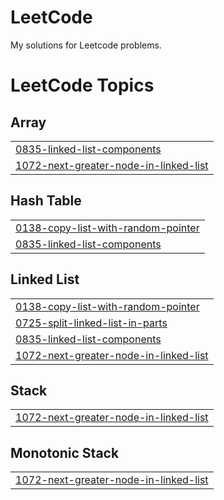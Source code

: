 # LeetCode
My solutions for Leetcode problems.

<!---LeetCode Topics Start-->
# LeetCode Topics
## Array
|  |
| ------- |
| [0835-linked-list-components](https://github.com/omarihab99/LeetCode/tree/master/0835-linked-list-components) |
| [1072-next-greater-node-in-linked-list](https://github.com/omarihab99/LeetCode/tree/master/1072-next-greater-node-in-linked-list) |
## Hash Table
|  |
| ------- |
| [0138-copy-list-with-random-pointer](https://github.com/omarihab99/LeetCode/tree/master/0138-copy-list-with-random-pointer) |
| [0835-linked-list-components](https://github.com/omarihab99/LeetCode/tree/master/0835-linked-list-components) |
## Linked List
|  |
| ------- |
| [0138-copy-list-with-random-pointer](https://github.com/omarihab99/LeetCode/tree/master/0138-copy-list-with-random-pointer) |
| [0725-split-linked-list-in-parts](https://github.com/omarihab99/LeetCode/tree/master/0725-split-linked-list-in-parts) |
| [0835-linked-list-components](https://github.com/omarihab99/LeetCode/tree/master/0835-linked-list-components) |
| [1072-next-greater-node-in-linked-list](https://github.com/omarihab99/LeetCode/tree/master/1072-next-greater-node-in-linked-list) |
## Stack
|  |
| ------- |
| [1072-next-greater-node-in-linked-list](https://github.com/omarihab99/LeetCode/tree/master/1072-next-greater-node-in-linked-list) |
## Monotonic Stack
|  |
| ------- |
| [1072-next-greater-node-in-linked-list](https://github.com/omarihab99/LeetCode/tree/master/1072-next-greater-node-in-linked-list) |
<!---LeetCode Topics End-->